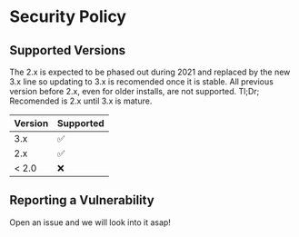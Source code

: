 # Security Policy

## Supported Versions

The 2.x is expected to be phased out during 2021 and replaced by the new 3.x line so updating to 3.x is recomended once it is stable. All previous version before 2.x, even for older installs, are not supported. Tl;Dr; Recomended is 2.x until 3.x is mature.

| Version | Supported          |
| ------- | ------------------ |
| 3.x     | :white_check_mark: |
| 2.x     | :white_check_mark: |
| < 2.0   | :x:                |

## Reporting a Vulnerability

Open an issue and we will look into it asap!
